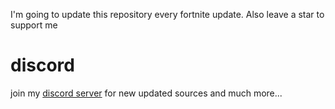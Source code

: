 I'm going to update this repository every fortnite update. Also leave a star to support me


# discord
join my [discord server](https://discord.gg/ZENeXwMBHE) for new updated sources and much more...
